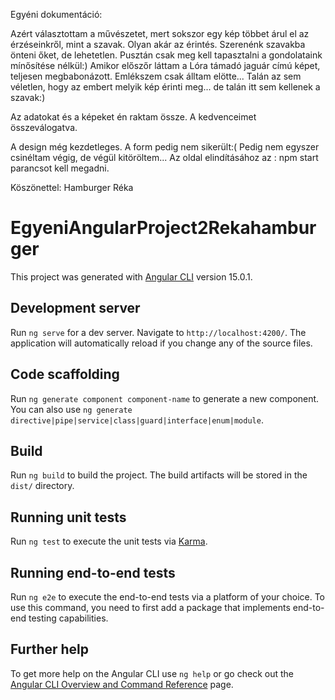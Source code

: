 
Egyéni dokumentáció: 


Azért választottam a művészetet, mert sokszor egy kép többet árul el az érzéseinkről, mint a szavak. Olyan akár az érintés. Szerenénk szavakba önteni őket, de lehetetlen. Pusztán csak meg kell tapasztalni a gondolataink mínősítése nélkül:) 
Amikor előszőr láttam a Lóra támadó jaguár címú képet, teljesen megbabonázott. Emlékszem csak álltam elötte... Talán az sem véletlen, hogy az embert melyik kép érinti meg... de talán itt sem kellenek a szavak:)


Az adatokat és a képeket én raktam össze. A kedvenceimet összeválogatva. 

A design még kezdetleges. A form pedig nem sikerült:( Pedig nem egyszer csinéltam végig, de végül kitöröltem... 
Az oldal elindításához az : npm start parancsot kell megadni.


Köszönettel:
Hamburger Réka




# EgyeniAngularProject2Rekahamburger



This project was generated with [Angular CLI](https://github.com/angular/angular-cli) version 15.0.1.

## Development server

Run `ng serve` for a dev server. Navigate to `http://localhost:4200/`. The application will automatically reload if you change any of the source files.

## Code scaffolding

Run `ng generate component component-name` to generate a new component. You can also use `ng generate directive|pipe|service|class|guard|interface|enum|module`.

## Build

Run `ng build` to build the project. The build artifacts will be stored in the `dist/` directory.

## Running unit tests

Run `ng test` to execute the unit tests via [Karma](https://karma-runner.github.io).

## Running end-to-end tests

Run `ng e2e` to execute the end-to-end tests via a platform of your choice. To use this command, you need to first add a package that implements end-to-end testing capabilities.

## Further help

To get more help on the Angular CLI use `ng help` or go check out the [Angular CLI Overview and Command Reference](https://angular.io/cli) page.



